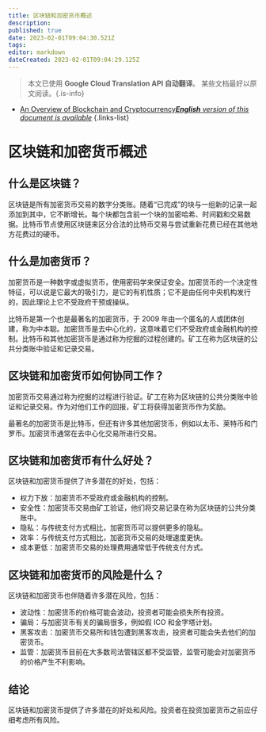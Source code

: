 ```yaml
---
title: 区块链和加密货币概述
description: 
published: true
date: 2023-02-01T09:04:30.521Z
tags: 
editor: markdown
dateCreated: 2023-02-01T09:04:29.125Z
---
```


> 本文已使用 **Google Cloud Translation API 自动翻译**。
某些文档最好以原文阅读。{.is-info}

- [An Overview of Blockchain and Cryptocurrency***English** version of this document is available*](/en/Knowledge-base/Common/an-overview-of-blockchain-and-cryptocurrency)
{.links-list}



# 区块链和加密货币概述

## 什么是区块链？

区块链是所有加密货币交易的数字分类账。随着“已完成”的块与一组新的记录一起添加到其中，它不断增长。每个块都包含前一个块的加密哈希、时间戳和交易数据。比特币节点使用区块链来区分合法的比特币交易与尝试重新花费已经在其他地方花费过的硬币。

## 什么是加密货币？

加密货币是一种数字或虚拟货币，使用密码学来保证安全。加密货币的一个决定性特征，可以说是它最大的吸引力，是它的有机性质；它不是由任何中央机构发行的，因此理论上它不受政府干预或操纵。

比特币是第一个也是最著名的加密货币，于 2009 年由一个匿名的人或团体创建，称为中本聪。加密货币是去中心化的，这意味着它们不受政府或金融机构的控制。比特币和其他加密货币是通过称为挖掘的过程创建的。矿工在称为区块链的公共分类账中验证和记录交易。

## 区块链和加密货币如何协同工作？

加密货币交易通过称为挖掘的过程进行验证。矿工在称为区块链的公共分类账中验证和记录交易。作为对他们工作的回报，矿工将获得加密货币作为奖励。

最著名的加密货币是比特币，但还有许多其他加密货币，例如以太币、莱特币和门罗币。加密货币通常在去中心化交易所进行交易。

## 区块链和加密货币有什么好处？

区块链和加密货币提供了许多潜在的好处，包括：

- 权力下放：加密货币不受政府或金融机构的控制。
- 安全性：加密货币交易由矿工验证，他们将交易记录在称为区块链的公共分类账中。
- 隐私：与传统支付方式相比，加密货币可以提供更多的隐私。
- 效率：与传统支付方式相比，加密货币交易的处理速度更快。
- 成本更低：加密货币交易的处理费用通常低于传统支付方式。

## 区块链和加密货币的风险是什么？

区块链和加密货币也伴随着许多潜在风险，包括：

- 波动性：加密货币的价格可能会波动，投资者可能会损失所有投资。
- 骗局：与加密货币有关的骗局很多，例如假 ICO 和金字塔计划。
- 黑客攻击：加密货币交易所和钱包遭到黑客攻击，投资者可能会失去他们的加密货币。
- 监管：加密货币目前在大多数司法管辖区都不受监管，监管可能会对加密货币的价格产生不利影响。

## 结论

区块链和加密货币提供了许多潜在的好处和风险。投资者在投资加密货币之前应仔细考虑所有风险。
